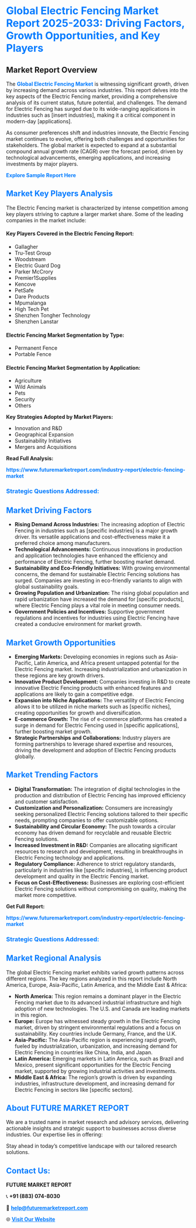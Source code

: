 <h1 style="color: #007BFF;">Global Electric Fencing Market Report 2025-2033: Driving Factors, Growth Opportunities, and Key Players</h1>

<section id="overview">
<h2>Market Report Overview</h2>
<p>The <a href="https://www.futuremarketreport.com/industry-report/electric-fencing-market" style="color: #007BFF; text-decoration: none;"><strong>Global Electric Fencing Market</strong></a> is witnessing significant growth, driven by increasing demand across various industries. This report delves into the key aspects of the Electric Fencing market, providing a comprehensive analysis of its current status, future potential, and challenges. The demand for Electric Fencing has surged due to its wide-ranging applications in industries such as [insert industries], making it a critical component in modern-day [applications].</p>
<p>As consumer preferences shift and industries innovate, the Electric Fencing market continues to evolve, offering both challenges and opportunities for stakeholders. The global market is expected to expand at a substantial compound annual growth rate (CAGR) over the forecast period, driven by technological advancements, emerging applications, and increasing investments by major players.</p>
</section>

<section id="overview">
<p><a href="https://www.futuremarketreport.com/request-sample/reportId=58999" style="color: #007BFF; text-decoration: none;"><strong>Explore Sample Report Here</strong></a></p>
</section>

<section id="key-players">
<h2 style="color: #007BFF;">Market Key Players Analysis</h2>
<p>The Electric Fencing market is characterized by intense competition among key players striving to capture a larger market share. Some of the leading companies in the market include:</p>
<h4>Key Players Covered in the Electric Fencing Report:</h4>
<ul><li>Gallagher</li><li>Tru-Test Group</li><li>Woodstream</li><li>Electric Guard Dog</li><li>Parker McCrory</li><li>Premier1Supplies</li><li>Kencove</li><li>PetSafe</li><li>Dare Products</li><li>Mpumalanga</li><li>High Tech Pet</li><li>Shenzhen Tongher Technology</li><li>Shenzhen Lanstar</li></ul>
<h4>Electric Fencing Market Segmentation by Type:</h4>
<ul><li>Permanent Fence</li><li>Portable Fence</li></ul>

<h4>Electric Fencing Market Segmentation by Application:</h4>
<ul><li>Agriculture</li><li>Wild Animals</li><li>Pets</li><li>Security</li><li>Others</li></ul>
<p><strong>Key Strategies Adopted by Market Players:</strong></p>
<ul>
<li>Innovation and R&D</li>
<li>Geographical Expansion</li>
<li>Sustainability Initiatives</li>
<li>Mergers and Acquisitions</li>
</ul>
</section>

<section>
<p><strong>Read Full Analysis: </strong></p><a href="https://www.futuremarketreport.com/industry-report/electric-fencing-market" style="color: #007BFF; text-decoration: none;"><strong>https://www.futuremarketreport.com/industry-report/electric-fencing-market</strong></a>
<h3 style="color: #007BFF;">Strategic Questions Addressed:</h3>
</section>

<section id="driving-factors">
<h2 style="color: #007BFF;">Market Driving Factors</h2>
<ul>
<li><strong>Rising Demand Across Industries:</strong> The increasing adoption of Electric Fencing in industries such as [specific industries] is a major growth driver. Its versatile applications and cost-effectiveness make it a preferred choice among manufacturers.</li>
<li><strong>Technological Advancements:</strong> Continuous innovations in production and application technologies have enhanced the efficiency and performance of Electric Fencing, further boosting market demand.</li>
<li><strong>Sustainability and Eco-Friendly Initiatives:</strong> With growing environmental concerns, the demand for sustainable Electric Fencing solutions has surged. Companies are investing in eco-friendly variants to align with global sustainability goals.</li>
<li><strong>Growing Population and Urbanization:</strong> The rising global population and rapid urbanization have increased the demand for [specific products], where Electric Fencing plays a vital role in meeting consumer needs.</li>
<li><strong>Government Policies and Incentives:</strong> Supportive government regulations and incentives for industries using Electric Fencing have created a conducive environment for market growth.</li>
</ul>
</section>

<section id="growth-opportunities">
<h2 style="color: #007BFF;">Market Growth Opportunities</h2>
<ul>
<li><strong>Emerging Markets:</strong> Developing economies in regions such as Asia-Pacific, Latin America, and Africa present untapped potential for the Electric Fencing market. Increasing industrialization and urbanization in these regions are key growth drivers.</li>
<li><strong>Innovative Product Development:</strong> Companies investing in R&D to create innovative Electric Fencing products with enhanced features and applications are likely to gain a competitive edge.</li>
<li><strong>Expansion into Niche Applications:</strong> The versatility of Electric Fencing allows it to be utilized in niche markets such as [specific niches], creating opportunities for growth and diversification.</li>
<li><strong>E-commerce Growth:</strong> The rise of e-commerce platforms has created a surge in demand for Electric Fencing used in [specific applications], further boosting market growth.</li>
<li><strong>Strategic Partnerships and Collaborations:</strong> Industry players are forming partnerships to leverage shared expertise and resources, driving the development and adoption of Electric Fencing products globally.</li>
</ul>
</section>

<section id="trending-factors">
<h2 style="color: #007BFF;">Market Trending Factors</h2>
<ul>
<li><strong>Digital Transformation:</strong> The integration of digital technologies in the production and distribution of Electric Fencing has improved efficiency and customer satisfaction.</li>
<li><strong>Customization and Personalization:</strong> Consumers are increasingly seeking personalized Electric Fencing solutions tailored to their specific needs, prompting companies to offer customizable options.</li>
<li><strong>Sustainability and Circular Economy:</strong> The push towards a circular economy has driven demand for recyclable and reusable Electric Fencing solutions.</li>
<li><strong>Increased Investment in R&D:</strong> Companies are allocating significant resources to research and development, resulting in breakthroughs in Electric Fencing technology and applications.</li>
<li><strong>Regulatory Compliance:</strong> Adherence to strict regulatory standards, particularly in industries like [specific industries], is influencing product development and quality in the Electric Fencing market.</li>
<li><strong>Focus on Cost-Effectiveness:</strong> Businesses are exploring cost-efficient Electric Fencing solutions without compromising on quality, making the market more competitive.</li>
</ul>
</section>

<section>
<p><strong>Get Full Report: </strong></p><a href="https://www.futuremarketreport.com/industry-report/electric-fencing-market" style="color: #007BFF; text-decoration: none;"><strong>https://www.futuremarketreport.com/industry-report/electric-fencing-market</strong></a>
<h3 style="color: #007BFF;">Strategic Questions Addressed:</h3>
</section>


<section id="regional-analysis">
<h2 style="color: #007BFF;">Market Regional Analysis</h2>
<p>The global Electric Fencing market exhibits varied growth patterns across different regions. The key regions analyzed in this report include North America, Europe, Asia-Pacific, Latin America, and the Middle East & Africa:</p>
<ul>
<li><strong>North America:</strong> This region remains a dominant player in the Electric Fencing market due to its advanced industrial infrastructure and high adoption of new technologies. The U.S. and Canada are leading markets in this region.</li>
<li><strong>Europe:</strong> Europe has witnessed steady growth in the Electric Fencing market, driven by stringent environmental regulations and a focus on sustainability. Key countries include Germany, France, and the U.K.</li>
<li><strong>Asia-Pacific:</strong> The Asia-Pacific region is experiencing rapid growth, fueled by industrialization, urbanization, and increasing demand for Electric Fencing in countries like China, India, and Japan.</li>
<li><strong>Latin America:</strong> Emerging markets in Latin America, such as Brazil and Mexico, present significant opportunities for the Electric Fencing market, supported by growing industrial activities and investments.</li>
<li><strong>Middle East & Africa:</strong> The region’s growth is driven by expanding industries, infrastructure development, and increasing demand for Electric Fencing in sectors like [specific sectors].</li>
</ul>
</section>

<footer>
<h2 style="color: #007BFF;">About FUTURE MARKET REPORT</h2>
<p>We are a trusted name in market research and advisory services, delivering actionable insights and strategic support to businesses across diverse industries. Our expertise lies in offering:</p>

<p>Stay ahead in today’s competitive landscape with our tailored research solutions.</p>

<h2 style="color: #007BFF;">Contact Us:</h2>
<p><strong>FUTURE MARKET REPORT</strong></p>
<p>📞 <strong>+91 (883) 074-8030</strong></p>
<p>📧 <strong><a href="mailto:help@futuremarketreport.com" style="color: #007BFF;">help@futuremarketreport.com</a></strong></p>
<p>🌐 <strong><a href="https://www.futuremarketreport.com/" style="color: #007BFF;">Visit Our Website</a></strong></p>
</footer>